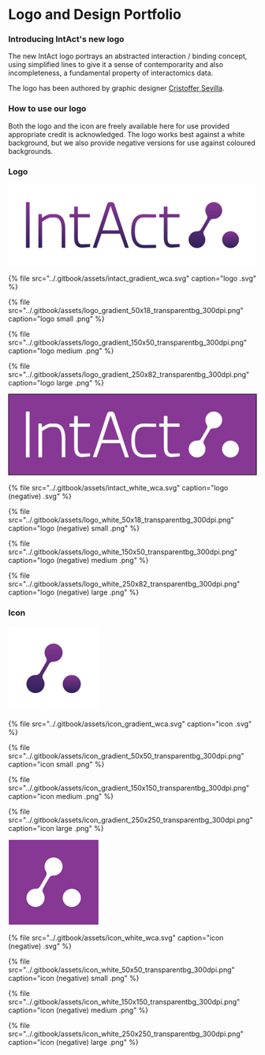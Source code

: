 # Logo and Design Portfolio

### Introducing IntAct's new logo

The new IntAct logo portrays an abstracted interaction / binding concept, using simplified lines to give it a sense of contemporarity and also incompleteness, a fundamental property of interactomics data. 

The logo has been authored by graphic designer [Cristoffer Sevilla](https://www.behance.net/CristofferLSevilla).  

### How to use our logo

Both the logo and the icon are freely available here for use provided appropriate credit is acknowledged. The logo works best against a white background, but we also provide negative versions for use against coloured backgrounds. 

### Logo

![](../.gitbook/assets/intact_gradient_wca.svg)

{% file src="../.gitbook/assets/intact\_gradient\_wca.svg" caption="logo .svg" %}

{% file src="../.gitbook/assets/logo\_gradient\_50x18\_transparentbg\_300dpi.png" caption="logo small .png" %}

{% file src="../.gitbook/assets/logo\_gradient\_150x50\_transparentbg\_300dpi.png" caption="logo medium .png" %}

{% file src="../.gitbook/assets/logo\_gradient\_250x82\_transparentbg\_300dpi.png" caption="logo large .png" %}

![](../.gitbook/assets/intact_white_wca_w_bckg.svg)

{% file src="../.gitbook/assets/intact\_white\_wca.svg" caption="logo \(negative\) .svg" %}

{% file src="../.gitbook/assets/logo\_white\_50x18\_transparentbg\_300dpi.png" caption="logo \(negative\) small .png" %}

{% file src="../.gitbook/assets/logo\_white\_150x50\_transparentbg\_300dpi.png" caption="logo \(negative\) medium .png" %}

{% file src="../.gitbook/assets/logo\_white\_250x82\_transparentbg\_300dpi.png" caption="logo \(negative\) large .png" %}

### Icon

![](../.gitbook/assets/icon_gradient_wca.svg)

{% file src="../.gitbook/assets/icon\_gradient\_wca.svg" caption="icon .svg" %}

{% file src="../.gitbook/assets/icon\_gradient\_50x50\_transparentbg\_300dpi.png" caption="icon small .png" %}

{% file src="../.gitbook/assets/icon\_gradient\_150x150\_transparentbg\_300dpi.png" caption="icon medium .png" %}

{% file src="../.gitbook/assets/icon\_gradient\_250x250\_transparentbg\_300dpi.png" caption="icon large .png" %}

![](../.gitbook/assets/icon_white_w_bckg.svg)

{% file src="../.gitbook/assets/icon\_white\_wca.svg" caption="icon \(negative\) .svg" %}

{% file src="../.gitbook/assets/icon\_white\_50x50\_transparentbg\_300dpi.png" caption="icon \(negative\) small .png" %}

{% file src="../.gitbook/assets/icon\_white\_150x150\_transparentbg\_300dpi.png" caption="icon \(negative\) medium .png" %}

{% file src="../.gitbook/assets/icon\_white\_250x250\_transparentbg\_300dpi.png" caption="icon \(negative\) large .png" %}

